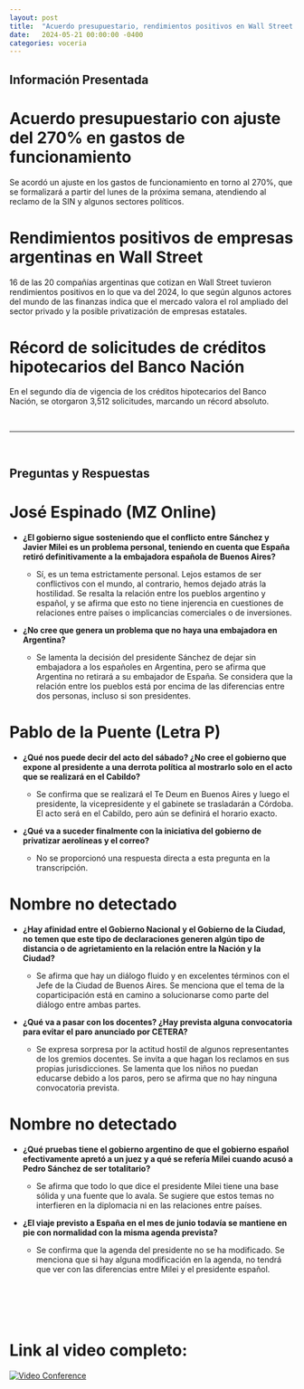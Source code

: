 ```yaml
---
layout: post
title:  "Acuerdo presupuestario, rendimientos positivos en Wall Street y récord de créditos hipotecarios"
date:   2024-05-21 00:00:00 -0400
categories: voceria
---
```



    
## Información Presentada

    
# Acuerdo presupuestario con ajuste del 270% en gastos de funcionamiento
Se acordó un ajuste en los gastos de funcionamiento en torno al 270%, que se formalizará a partir del lunes de la próxima semana, atendiendo al reclamo de la SIN y algunos sectores políticos.

# Rendimientos positivos de empresas argentinas en Wall Street
16 de las 20 compañías argentinas que cotizan en Wall Street tuvieron rendimientos positivos en lo que va del 2024, lo que según algunos actores del mundo de las finanzas indica que el mercado valora el rol ampliado del sector privado y la posible privatización de empresas estatales.

# Récord de solicitudes de créditos hipotecarios del Banco Nación
En el segundo día de vigencia de los créditos hipotecarios del Banco Nación, se otorgaron 3,512 solicitudes, marcando un récord absoluto.

    
<br/>

---

<br/>

## Preguntas y Respuestas


    
# José Espinado (MZ Online)

* **¿El gobierno sigue sosteniendo que el conflicto entre Sánchez y Javier Milei es un problema personal, teniendo en cuenta que España retiró definitivamente a la embajadora española de Buenos Aires?**
  - Sí, es un tema estrictamente personal. Lejos estamos de ser conflictivos con el mundo, al contrario, hemos dejado atrás la hostilidad. Se resalta la relación entre los pueblos argentino y español, y se afirma que esto no tiene injerencia en cuestiones de relaciones entre países o implicancias comerciales o de inversiones.

* **¿No cree que genera un problema que no haya una embajadora en Argentina?**
  - Se lamenta la decisión del presidente Sánchez de dejar sin embajadora a los españoles en Argentina, pero se afirma que Argentina no retirará a su embajador de España. Se considera que la relación entre los pueblos está por encima de las diferencias entre dos personas, incluso si son presidentes.


# Pablo de la Puente (Letra P)

* **¿Qué nos puede decir del acto del sábado? ¿No cree el gobierno que expone al presidente a una derrota política al mostrarlo solo en el acto que se realizará en el Cabildo?**
  - Se confirma que se realizará el Te Deum en Buenos Aires y luego el presidente, la vicepresidente y el gabinete se trasladarán a Córdoba. El acto será en el Cabildo, pero aún se definirá el horario exacto.

* **¿Qué va a suceder finalmente con la iniciativa del gobierno de privatizar aerolíneas y el correo?**
  - No se proporcionó una respuesta directa a esta pregunta en la transcripción.


# Nombre no detectado 

* **¿Hay afinidad entre el Gobierno Nacional y el Gobierno de la Ciudad, no temen que este tipo de declaraciones generen algún tipo de distancia o de agrietamiento en la relación entre la Nación y la Ciudad?**
  - Se afirma que hay un diálogo fluido y en excelentes términos con el Jefe de la Ciudad de Buenos Aires. Se menciona que el tema de la coparticipación está en camino a solucionarse como parte del diálogo entre ambas partes.

* **¿Qué va a pasar con los docentes? ¿Hay prevista alguna convocatoria para evitar el paro anunciado por CETERA?**
  - Se expresa sorpresa por la actitud hostil de algunos representantes de los gremios docentes. Se invita a que hagan los reclamos en sus propias jurisdicciones. Se lamenta que los niños no puedan educarse debido a los paros, pero se afirma que no hay ninguna convocatoria prevista.


# Nombre no detectado 

* **¿Qué pruebas tiene el gobierno argentino de que el gobierno español efectivamente apretó a un juez y a qué se refería Milei cuando acusó a Pedro Sánchez de ser totalitario?**
  - Se afirma que todo lo que dice el presidente Milei tiene una base sólida y una fuente que lo avala. Se sugiere que estos temas no interfieren en la diplomacia ni en las relaciones entre países.

* **¿El viaje previsto a España en el mes de junio todavía se mantiene en pie con normalidad con la misma agenda prevista?**
  - Se confirma que la agenda del presidente no se ha modificado. Se menciona que si hay alguna modificación en la agenda, no tendrá que ver con las diferencias entre Milei y el presidente español.


    <br/>
<br/>
<br/>

# Link al video completo:
[![Video Conference](https://img.youtube.com/vi/VDr9hw6P9Rc/0.jpg)](https://www.youtube.com/watch?v=VDr9hw6P9Rc)

    